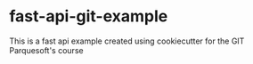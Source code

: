# fast-api-git-example
This is a fast api example created using cookiecutter for the GIT Parquesoft's course
